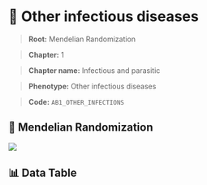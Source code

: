 # 🧪 Other infectious diseases

> **Root:** Mendelian Randomization

> **Chapter:** 1  

> **Chapter name:** Infectious and parasitic

> **Phenotype:** Other infectious diseases  

> **Code:** `AB1_OTHER_INFECTIONS`

## 🧬 Mendelian Randomization  

<img src="/MR/Figures/Forward/AB1_OTHER_INFECTIONS.png"/>

## 📊 Data Table

<CsvTableMRF src="/MR/Data/Forward/AB1_OTHER_INFECTIONS.csv"/>
